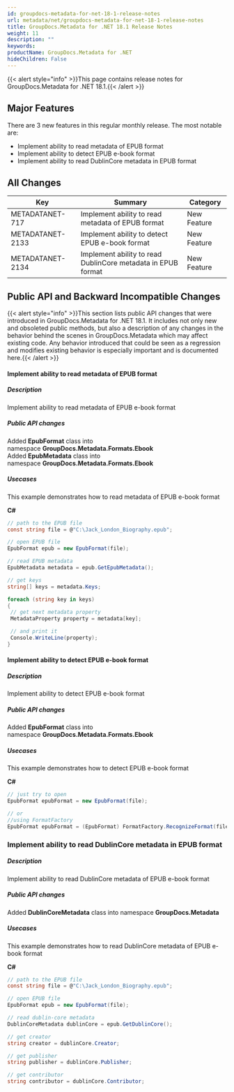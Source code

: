 ```yaml
---
id: groupdocs-metadata-for-net-18-1-release-notes
url: metadata/net/groupdocs-metadata-for-net-18-1-release-notes
title: GroupDocs.Metadata for .NET 18.1 Release Notes
weight: 11
description: ""
keywords: 
productName: GroupDocs.Metadata for .NET
hideChildren: False
---
```

{{< alert style="info" >}}This page contains release notes for GroupDocs.Metadata for .NET 18.1.{{< /alert >}}

## Major Features

There are 3 new features in this regular monthly release. The most notable are:

*   Implement ability to read metadata of EPUB format
*   Implement ability to detect EPUB e-book format
*   Implement ability to read DublinCore metadata in EPUB format

## All Changes

| Key | Summary | Category |
| --- | --- | --- |
| METADATANET-717 | Implement ability to read metadata of EPUB format | New Feature |
| METADATANET-2133   | Implement ability to detect EPUB e-book format | New Feature  |
| METADATANET-2134 | Implement ability to read DublinCore metadata in EPUB format | New Feature  |

## Public API and Backward Incompatible Changes

{{< alert style="info" >}}This section lists public API changes that were introduced in GroupDocs.Metadata for .NET 18.1. It includes not only new and obsoleted public methods, but also a description of any changes in the behavior behind the scenes in GroupDocs.Metadata which may affect existing code. Any behavior introduced that could be seen as a regression and modifies existing behavior is especially important and is documented here.{{< /alert >}}

#### Implement ability to read metadata of EPUB format

##### Description

Implement ability to read metadata of EPUB e-book format

##### Public API changes

Added **EpubFormat** class into namespace **GroupDocs.Metadata.Formats.Ebook**  
Added **EpubMetadata** class into namespace **GroupDocs.Metadata.Formats.Ebook**

##### Usecases

This example demonstrates how to read metadata of EPUB e-book format

**C#**

```csharp
// path to the EPUB file
const string file = @"C:\Jack_London_Biography.epub";

// open EPUB file
EpubFormat epub = new EpubFormat(file);

// read EPUB metadata
EpubMetadata metadata = epub.GetEpubMetadata();

// get keys
string[] keys = metadata.Keys;

foreach (string key in keys)
{
 // get next metadata property
 MetadataProperty property = metadata[key];

 // and print it
 Console.WriteLine(property);
}
```

#### Implement ability to detect EPUB e-book format

##### Description

Implement ability to detect EPUB e-book format

##### Public API changes

Added **EpubFormat** class into namespace **GroupDocs.Metadata.Formats.Ebook**

##### Usecases

This example demonstrates how to detect EPUB e-book format

**C#**

```csharp
// just try to open
EpubFormat epubFormat = new EpubFormat(file);

// or
//using FormatFactory
EpubFormat epubFormat = (EpubFormat) FormatFactory.RecognizeFormat(file);
```

### Implement ability to read DublinCore metadata in EPUB format

##### Description

Implement ability to read DublinCore metadata of EPUB e-book format

##### Public API changes

Added **DublinCoreMetadata** class into namespace **GroupDocs.Metadata**

##### Usecases

This example demonstrates how to read DublinCore metadata of EPUB e-book format

**C#**

```csharp
// path to the EPUB file
const string file = @"C:\Jack_London_Biography.epub";

// open EPUB file
EpubFormat epub = new EpubFormat(file);

// read dublin-core metadata
DublinCoreMetadata dublinCore = epub.GetDublinCore();

// get creator
string creator = dublinCore.Creator;

// get publisher
string publisher = dublinCore.Publisher;

// get contributor
string contributor = dublinCore.Contributor;
```
